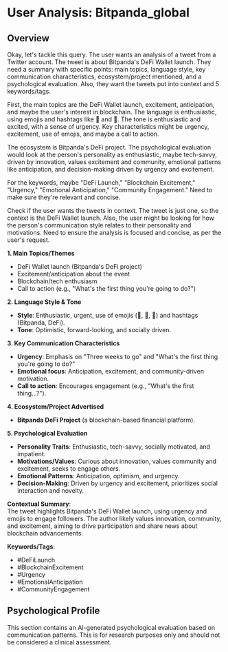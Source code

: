 # User Analysis: Bitpanda_global

## Overview

<think>
Okay, let's tackle this query. The user wants an analysis of a tweet from a Twitter account. The tweet is about Bitpanda's DeFi Wallet launch. They need a summary with specific points: main topics, language style, key communication characteristics, ecosystem/project mentioned, and a psychological evaluation. Also, they want the tweets put into context and 5 keywords/tags.

First, the main topics are the DeFi Wallet launch, excitement, anticipation, and maybe the user's interest in blockchain. The language is enthusiastic, using emojis and hashtags like 🚀 and 🤔. The tone is enthusiastic and excited, with a sense of urgency. Key characteristics might be urgency, excitement, use of emojis, and maybe a call to action.

The ecosystem is Bitpanda's DeFi project. The psychological evaluation would look at the person's personality as enthusiastic, maybe tech-savvy, driven by innovation, values excitement and community, emotional patterns like anticipation, and decision-making driven by urgency and excitement.

For the keywords, maybe "DeFi Launch," "Blockchain Excitement," "Urgency," "Emotional Anticipation," "Community Engagement." Need to make sure they're relevant and concise.

Check if the user wants the tweets in context. The tweet is just one, so the context is the DeFi Wallet launch. Also, the user might be looking for how the person's communication style relates to their personality and motivations. Need to ensure the analysis is focused and concise, as per the user's request.
</think>

**1. Main Topics/Themes**  
- DeFi Wallet launch (Bitpanda's DeFi project)  
- Excitement/anticipation about the event  
- Blockchain/tech enthusiasm  
- Call to action (e.g., "What's the first thing you're going to do?")  

**2. Language Style & Tone**  
- **Style**: Enthusiastic, urgent, use of emojis (🚀, 🤔, 📱) and hashtags (Bitpanda, DeFi).  
- **Tone**: Optimistic, forward-looking, and socially driven.  

**3. Key Communication Characteristics**  
- **Urgency**: Emphasis on "Three weeks to go" and "What's the first thing you're going to do?"  
- **Emotional focus**: Anticipation, excitement, and community-driven motivation.  
- **Call to action**: Encourages engagement (e.g., "What's the first thing...?").  

**4. Ecosystem/Project Advertised**  
- **Bitpanda DeFi Project** (a blockchain-based financial platform).  

**5. Psychological Evaluation**  
- **Personality Traits**: Enthusiastic, tech-savvy, socially motivated, and impatient.  
- **Motivations/Values**: Curious about innovation, values community and excitement, seeks to engage others.  
- **Emotional Patterns**: Anticipation, optimism, and urgency.  
- **Decision-Making**: Driven by urgency and excitement, prioritizes social interaction and novelty.  

**Contextual Summary**:  
The tweet highlights Bitpanda's DeFi Wallet launch, using urgency and emojis to engage followers. The author likely values innovation, community, and excitement, aiming to drive participation and share news about blockchain advancements.  

**Keywords/Tags**:  
- #DeFiLaunch  
- #BlockchainExcitement  
- #Urgency  
- #EmotionalAnticipation  
- #CommunityEngagement

## Psychological Profile

This section contains an AI-generated psychological evaluation based on communication patterns. This is for research purposes only and should not be considered a clinical assessment.